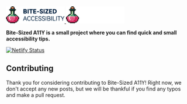 <p>
  <a href="https://bite-sized-a11y.com/#gh-light-mode-only">
    <img src="./.github/bite-sized-a11y-logo-dark.svg" alt="Bite-Sized Accessibility" width="160">
  </a>
  <a href="https://bite-sized-a11y.com/#gh-dark-mode-only">
    <img src="./.github/bite-sized-a11y-logo-light.svg" alt="Bite-Sized Accessibility" width="160">
  </a>
</p>

**Bite-Sized A11Y is a small project where you can find quick and small accessibility tips.**

[![Netlify Status](https://api.netlify.com/api/v1/badges/d52a18b2-70bc-40c5-a911-816f24d144c7/deploy-status)](https://app.netlify.com/sites/eclectic-peony-73f413/deploys)

## Contributing
Thank you for considering contributing to Bite-Sized A11Y! Right now, we don't accept any new posts, but we will be thankful if you find any typos and make a pull request.
